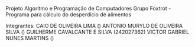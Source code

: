 Projeto Algoritmo e Programação de Computadores 
Grupo Foxtrot - Programa para cálculo do desperdício de alimentos

Integrantes:
CAIO DE OLIVEIRA LIMA ()
ANTONIO MURYLO DE OLIVEIRA SILVA () 
GUILHERME CAVALCANTE E SILVA (242027362)
VICTOR GABRIEL NUNES MARTINS () 
